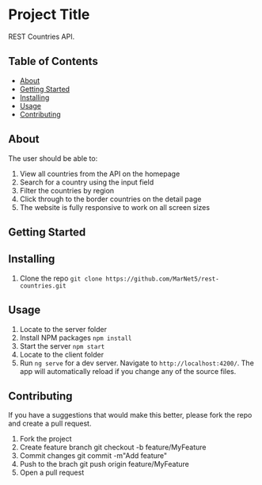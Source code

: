 # Project Title 
REST Countries API.

## Table of Contents

- [About](#about)
- [Getting Started](#getting_started)
- [Installing](#installing)
- [Usage](#usage)
- [Contributing](#contributing)

## About
The user should be able to:
1. View all countries from the API on the homepage
2. Search for a country using the input field
3. Filter the countries by region
4. Click through to the border countries on the detail page
5. The website is fully responsive to work on all screen sizes

## Getting Started
## Installing
1. Clone the repo
    `git clone https://github.com/MarNet5/rest-countries.git`


## Usage
1. Locate to the server folder
2. Install NPM packages
    `npm install`
3. Start the server
    `npm start`
4. Locate to the client folder
2. Run `ng serve` for a dev server. Navigate to `http://localhost:4200/`. The app will automatically reload if you change any of the source files.

## Contributing
If you have a suggestions that would make this better, please fork the repo and create a pull request.
1. Fork the project
2. Create feature branch
    git checkout -b feature/MyFeature
3. Commit changes
    git commit -m"Add feature"
4. Push to the brach
    git push origin feature/MyFeature
5. Open a pull request